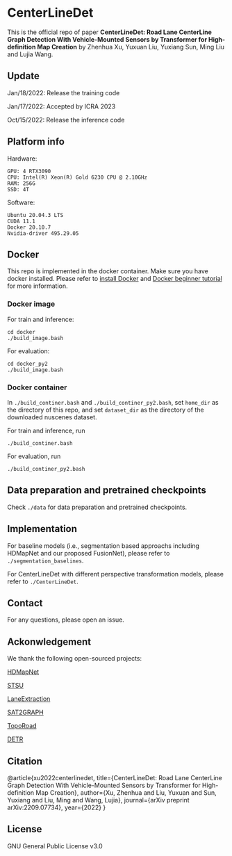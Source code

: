 # CenterLineDet
This is the official repo of paper **CenterLineDet: Road Lane CenterLine Graph Detection With Vehicle-Mounted Sensors by Transformer for High-definition Map Creation** by Zhenhua Xu, Yuxuan Liu, Yuxiang Sun, Ming Liu and Lujia Wang.

## Update 
Jan/18/2022: Release the training code

Jan/17/2022: Accepted by ICRA 2023

Oct/15/2022: Release the inference code

## Platform info
Hardware:
```
GPU: 4 RTX3090
CPU: Intel(R) Xeon(R) Gold 6230 CPU @ 2.10GHz
RAM: 256G
SSD: 4T
```
Software:
```
Ubuntu 20.04.3 LTS
CUDA 11.1
Docker 20.10.7
Nvidia-driver 495.29.05
```
## Docker 
This repo is implemented in the docker container. Make sure you have docker installed. Please refer to [install Docker](https://docs.docker.com/engine/install/ubuntu/) and [Docker beginner tutorial](https://docker-curriculum.com/) for more information.

### Docker image
For train and inference:
```
cd docker
./build_image.bash
```

For evaluation:
```
cd docker_py2
./build_image.bash
```
### Docker container
In ```./build_continer.bash``` and ```./build_continer_py2.bash```, set ```home_dir``` as the directory of this repo, and set ```dataset_dir``` as the directory of the downloaded nuscenes dataset. 

For train and inference, run
```
./build_continer.bash
```

For evaluation, run 
```
./build_continer_py2.bash
```


## Data preparation and pretrained checkpoints
Check ```./data``` for data preparation and pretrained checkpoints.

## Implementation
For baseline models (i.e., segmentation based approachs including HDMapNet and our proposed FusionNet), please refer to ```./segmentation_baselines```.

For CenterLineDet with different perspective transformation models, please refer to ```./CenterLineDet```.

## Contact
For any questions, please open an issue.

## Ackonwledgement
We thank the following open-sourced projects:

[HDMapNet](https://github.com/Tsinghua-MARS-Lab/HDMapNet)

[STSU](https://github.com/ybarancan/STSU)

[LaneExtraction](https://github.com/songtaohe/LaneExtraction)

[SAT2GRAPH](https://github.com/songtaohe/Sat2Graph)

[TopoRoad](https://github.com/ybarancan/TopologicalLaneGraph)

[DETR](https://github.com/facebookresearch/detr)

## Citation
@article{xu2022centerlinedet,
  title={CenterLineDet: Road Lane CenterLine Graph Detection With Vehicle-Mounted Sensors by Transformer for High-definition Map Creation},
  author={Xu, Zhenhua and Liu, Yuxuan and Sun, Yuxiang and Liu, Ming and Wang, Lujia},
  journal={arXiv preprint arXiv:2209.07734},
  year={2022}
}

## License
GNU General Public License v3.0
